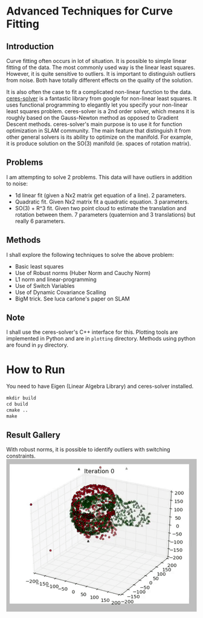 # Advanced Techniques for Curve Fitting


## Introduction
Curve fitting often occurs in lot of situation. It is possible to simple
linear fitting of the data. The most commonly used way is the linear least squares.
However, it is quite sensitive to outliers. It is important to distinguish
outliers from noise. Both have totally different effects on the quality of the solution.

It is also often the case to fit a complicated non-linear function to the data.
[ceres-solver](http://ceres-solver.org/index.html) is a fantastic library from
google for non-linear least squares. It uses functional programming to elegantly
let you specify your non-linear least squares problem. ceres-solver is a
2nd order solver, which means it is roughly based on the Gauss-Newton method
as opposed to Gradient Descent methods. ceres-solver's main purpose is to
use it for function optimization in SLAM community. The main feature that
distinguish it from other general solvers is its ability to optimize on the
manifold. For example, it is produce solution on the SO(3) manifold (ie.
  spaces of rotation matrix).


## Problems
I am attempting to solve 2 problems. This data will have outliers in addition to noise:
- 1d linear fit (given a Nx2 matrix get equation of a line). 2 parameters.
- Quadratic fit. Given Nx2 matrix fit a quadratic equation. 3 parameters.
- SO(3) + R^3 fit. Given two point cloud to estimate the translation and rotation between them.
  7 parameters (quaternion and 3 translations) but really 6 parameters.

## Methods
I shall explore the following techniques to solve the above problem:
- Basic least squares
- Use of Robust norms (Huber Norm and Cauchy Norm)
- L1 norm and linear-programming
- Use of Switch Variables
- Use of Dynamic Covariance Scalling
- BigM trick. See luca carlone's paper on SLAM


## Note
I shall use the ceres-solver's C++ interface for this. Plotting tools are implemented
in Python and are in `plotting` directory. Methods using python are found in `py` directory.


# How to Run
You need to have Eigen (Linear Algebra Library) and ceres-solver installed.

```
mkdir build
cd build
cmake ..
make
```

## Result Gallery
With robust norms, it is possible to identify outliers with switching constraints.
![Align3d3d No Noise Added](gallery/align3d3d_no_noise_added.gif)
